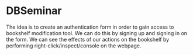 # DBSeminar
The idea is to create an authentication form in order to gain access to bookshelf modification tool. 
We can do this by signing up and signing in on the form. 
We can see the effects of our actions on the bookshelf by performing right-click/inspect/console on the webpage.

